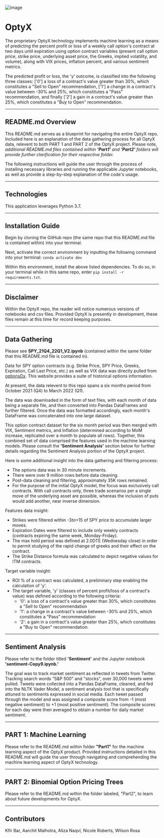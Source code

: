 ![image](https://user-images.githubusercontent.com/100783805/178174658-b394e63d-d224-41fc-9e4e-3bbac8edabfd.png)

# __OptyX__

The proprietary OptyX technology implements machine learning as a means of predicting the percent profit or loss of a weekly call option's contract at two days until expiration using option contract variables (present call option price, strike price, underlying asset price, the Greeks, implied volatility, and volume), along with VIX prices, inflation percent, and various sentiment metrics. 

The predicted profit or loss, the 'y' outcome, is classified into the following three classes: ['0'] a loss of a contract's value greater than 30%, which constitutes a "Sell to Open" recommendation, ['1'] a change in a contract's value between -30% and 25%, which constitutes a "Pass" recommendation, and finally ['2'] a gain in a contract's value greater than 25%, which constitutes a "Buy to Open" recommendation.

---

## __README.md Overview__

This README.md serves as a blueprint for navigating the entire OptyX repo. Included here is an explanation of the data gathering process for all OptyX data, relevent to both PART 1 and PART 2 of the OptyX project. Please note, *additional README.md files contained within __'Part1'__ and __'Part2'__ folders will provide further clarification for their respective folder.*

The following instructions will guide the user through the process of installing necessary libraries and running the applicable Jupyter notebooks, as well as provide a step-by-step explanation of the code's usage. 

---

## __Technologies__

This application leverages Python 3.7. 

---

## __Installation Guide__

Begin by cloning the GitHub repo (the same repo that this README.md file is contained within) into your terminal. 

Next, activate the correct environment by inputting the following command into your terminal:
`conda activate dev`

Within this environment, install the above listed dependencies. To do so, in your terminal while in this same repo, enter `pip install -r requirements.txt`.

---

## __Disclaimer__

Within the OptyX repo, the reader will notice numerous versions of notebooks and csv files. Provided OptyX is presently in development, these files remain at this time for record keeping purposes. 

---

## __Data Gathering__ 

Please see **SPY_21Q4_22Q1_V2.ipynb** (contained within the same folder that this README.md file is contained in).

Data for SPY option contracts (e.g. Strike Price, SPY Price, Greeks, Expiration, Call Last Price, etc.) as well as VIX data was directly pulled from [optionsDx](https://www.optionsdx.com/). This website provides a suite of historical options information. 

At present, the data relevent to this repo spans a six months period from October 2021 (Q4) to March 2022 (Q1).

The data was downloaded in the form of text files, with each month of data being a separate file, and then converted into Pandas DataFrames and further filtered. Once the data was formatted accordingly, each month's DataFrame was concatenated into one large dataset. 

This option contract dataset for the six month period was then merged with VIX, Sentiment metrics, and Inflation (determined according to MoM increase, replicated over a month to populate all rows). Together, this combined set of data comprised the features used in the machine learning models. Please consult the __'Sentiment Analysis'__ section below for further details regarding the Sentiment Analysis portion of the OptyX project.

Here is some additional insight into the data gathering and filtering process:

- The options data was in 30 minute increments.
- There were over 9 million rows before data cleaning. 
- Post-data cleaning and filtering, approximately 35K rows remained.
- For the purpose of the initial OptyX model, the focus was exclusively call contracts. With call contracts only, three trade scenarios per a single move of the underlying asset are possible, whereas the inclusion of puts would add another, near inverse dimension.

Features data insight:

- Strikes were filtered within -$3 to +$15 of SPY price to accumulate larger moves.
- Expiration Dates were filtered to include only weekly contracts (contracts expiring the same week, Monday-Friday).
- The max hold period was defined at 2.0DTE (Wednesday close) in order to permit studying of the rapid change of greeks and their effect on the contract.
- The Strike Distance formula was calculated to depict negative values for ITM contracts.

Target variable insight:

- ROI % of a contract was calculated, a preliminary step enabling the calculation of 'y'.
- The target variable, 'y' (classes of percent profit/loss of a contract's value) was defined according to the following criteria: 
    - '0': a loss of a contract's value greater than 30%, which constitutes a "Sell to Open" recommendation
    - '1': a change in a contract's value between -30% and 25%, which constitutes a "Pass" recommendation
    - '2': a gain in a contract's value greater than 25%, which constitutes a "Buy to Open" recommendation.

---

## __Sentiment Analysis__ 

Please refer to the folder titled __'Sentiment'__ and the Jupyter notebook __'sentiment-Copy9.ipynb.'__ 

The goal was to track market sentiment as reflected in tweets from Twitter. Tracking search words “S&P 500" and "stocks”, over 30,000 tweets were pulled. Tweets were collected into a Pandas DataFrame, cleaned, and fed into the NLTK Vader Model, a sentiment analysis tool that is specifically attuned to sentiments expressed in social media. Each tweet passed through the model and was assigned a composite score from -1 (most negative sentiment) to +1 (most positive sentiment). The composite scores for each day were then averaged to obtain a number for daily market sentiment. 

---

## __PART 1: Machine Learning__

Please refer to the README.md within folder **"Part1"** for the machine learning aspect of the OptyX product. Provided instructions detailed in this README.md will guide the user through navigating and comprehending the machine learning aspect of OptyX technology.

---

## __PART 2: Binomial Option Pricing Trees__

Please refer to the README.md within the folder labeled, "Part2", to learn about future developments for OptyX.

---

## __Contributors__

Kfir Bar,
Aarchit Malhotra,
Aliza Naqvi,
Nicole Roberts,
Wilson Rosa
